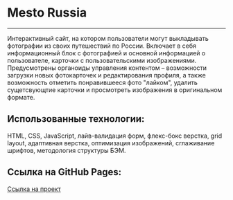 # **Mesto Russia**
------------------------
Интерактивный сайт, на котором пользователи могут выкладывать фотографии из своих путешествий по России.
Включает в себя информационный блок с фотографией и основной информацией о пользователе, карточки с пользовательскими изображениями. Предусмотрены органоиды управления контентом – возможности загрузки новых фотокарточек и редактирования профиля, а также возможность отметить понравившееся фото "лайком", удалить сущетсвующтие карточки и просмотреть изображения в оригинальном формате.

## Использованные технологии:
HTML, CSS, JavaScript, лайв-валидация форм, флекс-бокс верстка, grid layout, адаптивная верстка, оптимизация изображений, сглаживание шрифтов, методология структуры БЭМ.

## Ссылка на GitHub Pages:
[Ссылка на проект](https://mitarasova.github.io/mesto/)
